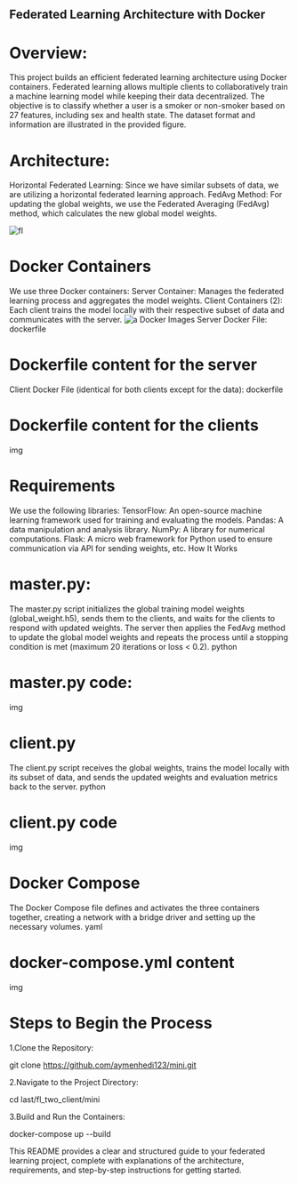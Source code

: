 ## Federated Learning Architecture with Docker
# Overview:

This project builds an efficient federated learning architecture using Docker containers. Federated learning allows multiple clients to collaboratively train a machine learning model while keeping their data decentralized. The objective is to classify whether a user is a smoker or non-smoker based on 27 features, including sex and health state. The dataset format and information are illustrated in the provided figure.
# Architecture:
Horizontal Federated Learning: Since we have similar subsets of data, we are utilizing a horizontal federated learning approach.
FedAvg Method: For updating the global weights, we use the Federated Averaging (FedAvg) method, which calculates the new global model weights.

![fl](https://github.com/aymenhedi123/mini/assets/103534291/3f1cc670-ea06-4021-bafc-cd107b6a4b26)

# Docker Containers
We use three Docker containers:
Server Container: Manages the federated learning process and aggregates the model weights.
Client Containers (2): Each client trains the model locally with their respective subset of data and communicates with the server.
![a](https://github.com/aymenhedi123/mini/assets/103534291/9957db15-5858-4da2-9813-6b1714f3c423)
Docker Images
Server Docker File:
dockerfile
# Dockerfile content for the server
Client Docker File (identical for both clients except for the data):
dockerfile
# Dockerfile content for the clients
img
# Requirements
We use the following libraries:
TensorFlow: An open-source machine learning framework used for training and evaluating the models.
Pandas: A data manipulation and analysis library.
NumPy: A library for numerical computations.
Flask: A micro web framework for Python used to ensure communication via API for sending weights, etc.
How It Works
# master.py:
 The master.py script initializes the global training model weights (global_weight.h5), sends them to the clients, and waits for the clients to respond with updated weights. The server then applies the FedAvg method to update the global model weights and repeats the process until a stopping condition is met (maximum 20 iterations or loss < 0.2).
python
# master.py code:
img
# client.py
The client.py script receives the global weights, trains the model locally with its subset of data, and sends the updated weights and evaluation metrics back to the server.
python
# client.py code
img
# Docker Compose
The Docker Compose file defines and activates the three containers together, creating a network with a bridge driver and setting up the necessary volumes.
yaml
# docker-compose.yml content
img
# Steps to Begin the Process
1.Clone the Repository:

git clone https://github.com/aymenhedi123/mini.git

2.Navigate to the Project Directory:

cd last/fl_two_client/mini 

3.Build and Run the Containers:

docker-compose up --build

This README provides a clear and structured guide to your federated learning project, complete with explanations of the architecture, requirements, and step-by-step instructions for getting started.




